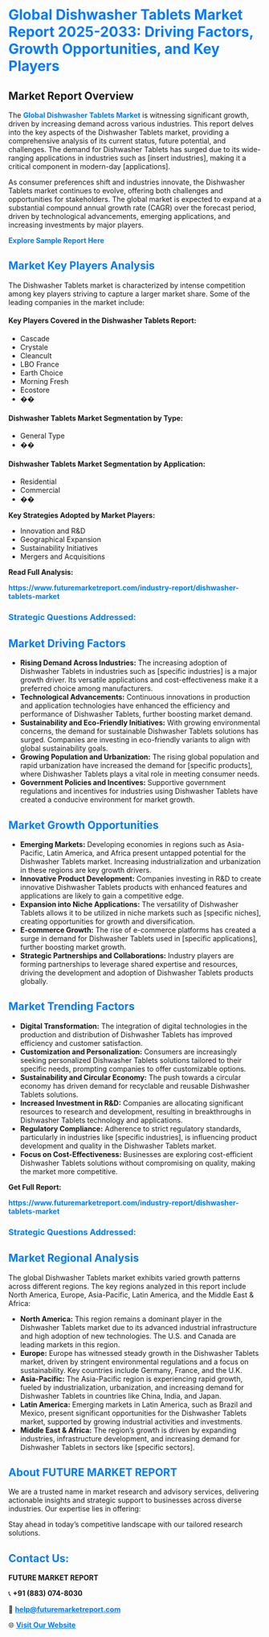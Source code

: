 <h1 style="color: #007BFF;">Global Dishwasher Tablets Market Report 2025-2033: Driving Factors, Growth Opportunities, and Key Players</h1>

<section id="overview">
<h2>Market Report Overview</h2>
<p>The <a href="https://www.futuremarketreport.com/industry-report/dishwasher-tablets-market" style="color: #007BFF; text-decoration: none;"><strong>Global Dishwasher Tablets Market</strong></a> is witnessing significant growth, driven by increasing demand across various industries. This report delves into the key aspects of the Dishwasher Tablets market, providing a comprehensive analysis of its current status, future potential, and challenges. The demand for Dishwasher Tablets has surged due to its wide-ranging applications in industries such as [insert industries], making it a critical component in modern-day [applications].</p>
<p>As consumer preferences shift and industries innovate, the Dishwasher Tablets market continues to evolve, offering both challenges and opportunities for stakeholders. The global market is expected to expand at a substantial compound annual growth rate (CAGR) over the forecast period, driven by technological advancements, emerging applications, and increasing investments by major players.</p>
</section>

<section id="overview">
<p><a href="https://www.futuremarketreport.com/request-sample/reportId=113756" style="color: #007BFF; text-decoration: none;"><strong>Explore Sample Report Here</strong></a></p>
</section>

<section id="key-players">
<h2 style="color: #007BFF;">Market Key Players Analysis</h2>
<p>The Dishwasher Tablets market is characterized by intense competition among key players striving to capture a larger market share. Some of the leading companies in the market include:</p>
<h4>Key Players Covered in the Dishwasher Tablets Report:</h4>
<ul><li>Cascade</li><li>Crystale</li><li>Cleancult</li><li>LBO France</li><li>Earth Choice</li><li>Morning Fresh</li><li>Ecostore</li><li>��</li></ul>
<h4>Dishwasher Tablets Market Segmentation by Type:</h4>
<ul><li>General Type</li><li>��</li></ul>

<h4>Dishwasher Tablets Market Segmentation by Application:</h4>
<ul><li>Residential</li><li>Commercial</li><li>��</li></ul>
<p><strong>Key Strategies Adopted by Market Players:</strong></p>
<ul>
<li>Innovation and R&D</li>
<li>Geographical Expansion</li>
<li>Sustainability Initiatives</li>
<li>Mergers and Acquisitions</li>
</ul>
</section>

<section>
<p><strong>Read Full Analysis: </strong></p><a href="https://www.futuremarketreport.com/industry-report/dishwasher-tablets-market" style="color: #007BFF; text-decoration: none;"><strong>https://www.futuremarketreport.com/industry-report/dishwasher-tablets-market</strong></a>
<h3 style="color: #007BFF;">Strategic Questions Addressed:</h3>
</section>

<section id="driving-factors">
<h2 style="color: #007BFF;">Market Driving Factors</h2>
<ul>
<li><strong>Rising Demand Across Industries:</strong> The increasing adoption of Dishwasher Tablets in industries such as [specific industries] is a major growth driver. Its versatile applications and cost-effectiveness make it a preferred choice among manufacturers.</li>
<li><strong>Technological Advancements:</strong> Continuous innovations in production and application technologies have enhanced the efficiency and performance of Dishwasher Tablets, further boosting market demand.</li>
<li><strong>Sustainability and Eco-Friendly Initiatives:</strong> With growing environmental concerns, the demand for sustainable Dishwasher Tablets solutions has surged. Companies are investing in eco-friendly variants to align with global sustainability goals.</li>
<li><strong>Growing Population and Urbanization:</strong> The rising global population and rapid urbanization have increased the demand for [specific products], where Dishwasher Tablets plays a vital role in meeting consumer needs.</li>
<li><strong>Government Policies and Incentives:</strong> Supportive government regulations and incentives for industries using Dishwasher Tablets have created a conducive environment for market growth.</li>
</ul>
</section>

<section id="growth-opportunities">
<h2 style="color: #007BFF;">Market Growth Opportunities</h2>
<ul>
<li><strong>Emerging Markets:</strong> Developing economies in regions such as Asia-Pacific, Latin America, and Africa present untapped potential for the Dishwasher Tablets market. Increasing industrialization and urbanization in these regions are key growth drivers.</li>
<li><strong>Innovative Product Development:</strong> Companies investing in R&D to create innovative Dishwasher Tablets products with enhanced features and applications are likely to gain a competitive edge.</li>
<li><strong>Expansion into Niche Applications:</strong> The versatility of Dishwasher Tablets allows it to be utilized in niche markets such as [specific niches], creating opportunities for growth and diversification.</li>
<li><strong>E-commerce Growth:</strong> The rise of e-commerce platforms has created a surge in demand for Dishwasher Tablets used in [specific applications], further boosting market growth.</li>
<li><strong>Strategic Partnerships and Collaborations:</strong> Industry players are forming partnerships to leverage shared expertise and resources, driving the development and adoption of Dishwasher Tablets products globally.</li>
</ul>
</section>

<section id="trending-factors">
<h2 style="color: #007BFF;">Market Trending Factors</h2>
<ul>
<li><strong>Digital Transformation:</strong> The integration of digital technologies in the production and distribution of Dishwasher Tablets has improved efficiency and customer satisfaction.</li>
<li><strong>Customization and Personalization:</strong> Consumers are increasingly seeking personalized Dishwasher Tablets solutions tailored to their specific needs, prompting companies to offer customizable options.</li>
<li><strong>Sustainability and Circular Economy:</strong> The push towards a circular economy has driven demand for recyclable and reusable Dishwasher Tablets solutions.</li>
<li><strong>Increased Investment in R&D:</strong> Companies are allocating significant resources to research and development, resulting in breakthroughs in Dishwasher Tablets technology and applications.</li>
<li><strong>Regulatory Compliance:</strong> Adherence to strict regulatory standards, particularly in industries like [specific industries], is influencing product development and quality in the Dishwasher Tablets market.</li>
<li><strong>Focus on Cost-Effectiveness:</strong> Businesses are exploring cost-efficient Dishwasher Tablets solutions without compromising on quality, making the market more competitive.</li>
</ul>
</section>

<section>
<p><strong>Get Full Report: </strong></p><a href="https://www.futuremarketreport.com/industry-report/dishwasher-tablets-market" style="color: #007BFF; text-decoration: none;"><strong>https://www.futuremarketreport.com/industry-report/dishwasher-tablets-market</strong></a>
<h3 style="color: #007BFF;">Strategic Questions Addressed:</h3>
</section>


<section id="regional-analysis">
<h2 style="color: #007BFF;">Market Regional Analysis</h2>
<p>The global Dishwasher Tablets market exhibits varied growth patterns across different regions. The key regions analyzed in this report include North America, Europe, Asia-Pacific, Latin America, and the Middle East & Africa:</p>
<ul>
<li><strong>North America:</strong> This region remains a dominant player in the Dishwasher Tablets market due to its advanced industrial infrastructure and high adoption of new technologies. The U.S. and Canada are leading markets in this region.</li>
<li><strong>Europe:</strong> Europe has witnessed steady growth in the Dishwasher Tablets market, driven by stringent environmental regulations and a focus on sustainability. Key countries include Germany, France, and the U.K.</li>
<li><strong>Asia-Pacific:</strong> The Asia-Pacific region is experiencing rapid growth, fueled by industrialization, urbanization, and increasing demand for Dishwasher Tablets in countries like China, India, and Japan.</li>
<li><strong>Latin America:</strong> Emerging markets in Latin America, such as Brazil and Mexico, present significant opportunities for the Dishwasher Tablets market, supported by growing industrial activities and investments.</li>
<li><strong>Middle East & Africa:</strong> The region’s growth is driven by expanding industries, infrastructure development, and increasing demand for Dishwasher Tablets in sectors like [specific sectors].</li>
</ul>
</section>

<footer>
<h2 style="color: #007BFF;">About FUTURE MARKET REPORT</h2>
<p>We are a trusted name in market research and advisory services, delivering actionable insights and strategic support to businesses across diverse industries. Our expertise lies in offering:</p>

<p>Stay ahead in today’s competitive landscape with our tailored research solutions.</p>

<h2 style="color: #007BFF;">Contact Us:</h2>
<p><strong>FUTURE MARKET REPORT</strong></p>
<p>📞 <strong>+91 (883) 074-8030</strong></p>
<p>📧 <strong><a href="mailto:help@futuremarketreport.com" style="color: #007BFF;">help@futuremarketreport.com</a></strong></p>
<p>🌐 <strong><a href="https://www.futuremarketreport.com/" style="color: #007BFF;">Visit Our Website</a></strong></p>
</footer>